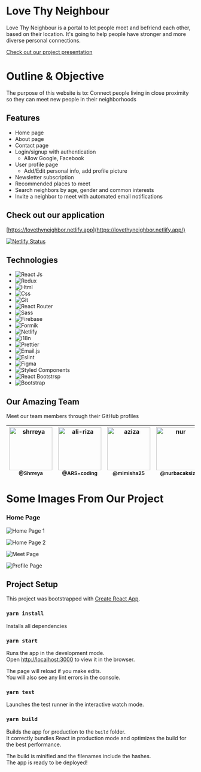# Love Thy Neighbour

Love Thy Neighbour is a portal to let people meet and befriend each other, based on their location. It's going to help people have stronger and more diverse personal connections.

[Check out our project presentation](https://drive.google.com/file/d/1wHyfIhurV-46E0Xa0I0flvUIVIZlraa7/view?usp=sharing)

# Outline & Objective

The purpose of this website is to: Connect people living in close proximity so they can meet new people in their neighborhoods

## Features

- Home page
- About page
- Contact page
- Login/signup with authentication
  - Allow Google, Facebook
- User profile page
  - Add/Edit personal info, add profile picture
- Newsletter subscription
- Recommended places to meet
- Search neighbors by age, gender and common interests
- Invite a neighbor to meet with automated email notifications

## Check out our application

[https://lovethyneighbor.netlify.app](https://lovethyneighbor.netlify.app/)

[![Netlify Status](https://api.netlify.com/api/v1/badges/be3c2453-48c6-4df6-8655-5a069dd6cdd1/deploy-status)](https://app.netlify.com/sites/lovethyneighbor/deploys)

## Technologies

- ![React Js](https://img.shields.io/badge/React-20232A?style=for-the-badge&logo=react&logoColor=61DAFB)
- ![Redux](https://img.shields.io/badge/Redux-593D88?style=for-the-badge&logo=redux&logoColor=white)
- ![Html](https://img.shields.io/badge/HTML5-E34F26?style=for-the-badge&logo=html5&logoColor=white)
- ![Css](https://img.shields.io/badge/CSS3-1572B6?style=for-the-badge&logo=css3&logoColor=white)
- ![Git](https://img.shields.io/badge/Git-F05032?style=for-the-badge&logo=git&logoColor=white)
- ![React Router](https://img.shields.io/badge/React_Router-CA4245?style=for-the-badge&logo=react-router&logoColor=white)
- ![Sass](https://img.shields.io/badge/Sass-CC6699?style=for-the-badge&logo=sass&logoColor=white)
- ![Firebase](https://img.shields.io/badge/firebase-ffca28?style=for-the-badge&logo=firebase&logoColor=black)
- ![Formik](https://img.shields.io/badge/-Formik-blue)
- ![Netlify](https://img.shields.io/badge/-Netlify-blue)
- ![i18n](https://img.shields.io/badge/-i18n-lightgrey)
- ![Prettier](https://img.shields.io/badge/-Prettier-orange)
- ![Email.js](https://img.shields.io/badge/-Email.Js-yellow)
- ![Eslint](https://img.shields.io/badge/-Eslint-9cf)
- ![Figma](https://img.shields.io/badge/Figma-F24E1E?style=for-the-badge&logo=figma&logoColor=white)
- ![Styled Components](https://img.shields.io/badge/styled--components-DB7093?style=for-the-badge&logo=styled-components&logoColor=white)
- ![React Bootstrsp](https://img.shields.io/badge/-ReactBootstrap-blueviolet)
- ![Bootstrap](https://img.shields.io/badge/Bootstrap-563D7C?style=for-the-badge&logo=bootstrap&logoColor=white)

## Our Amazing Team

Meet our team members through their GitHub profiles

| [<img alt="shrreya" src="https://avatars.githubusercontent.com/u/9050664?v=4?size=115" width="115"><br><sub>@Shrreya</sub>](https://github.com/Shrreya) | [<img alt="ali-riza" src="https://avatars.githubusercontent.com/u/80679047?v=4?size=115" width="115"><br><sub>@ARS-coding</sub>](https://github.com/ARS-coding) | [<img alt="aziza" src="https://avatars.githubusercontent.com/u/49067055?v=4?v=4?size=115" width="115"><br><sub>@mimisha25</sub>](https://github.com/mimisha25) | [<img alt="nur" src="https://avatars.githubusercontent.com/u/79417435?v=4?size=115" width="115"><br><sub>@nurbacaksiz</sub>](https://github.com/nurbacaksiz) | [<img alt="kutay" src="https://avatars.githubusercontent.com/u/63947758?v=4?size=115" width="115"><br><sub>@Iseluin</sub>](https://github.com/Iseluin) | [<img alt="moulham" src="https://avatars.githubusercontent.com/u/81989914?v=4?size=115" width="115"><br><sub>@MoulhamHallak</sub>](https://github.com/MoulhamHallak) |
| :-----------------------------------------------------------------------------------------------------------------------------------------------------: | :-------------------------------------------------------------------------------------------------------------------------------------------------------------: | :------------------------------------------------------------------------------------------------------------------------------------------------------------: | :----------------------------------------------------------------------------------------------------------------------------------------------------------: | :----------------------------------------------------------------------------------------------------------------------------------------------------: | :------------------------------------------------------------------------------------------------------------------------------------------------------------------: |

# Some Images From Our Project

### Home Page

![Home Page 1](https://ibb.co/L1bR5KS)

![Home Page 2](https://ibb.co/Mk0n6ST)

![Meet Page](https://ibb.co/c8qrYR3)

![Profile Page](https://ibb.co/Kb9RhX8)

## Project Setup

This project was bootstrapped with [Create React App](https://github.com/facebook/create-react-app).

### `yarn install`

Installs all dependencies

### `yarn start`

Runs the app in the development mode.<br />
Open [http://localhost:3000](http://localhost:3000) to view it in the browser.

The page will reload if you make edits.<br />
You will also see any lint errors in the console.

### `yarn test`

Launches the test runner in the interactive watch mode.<br />

### `yarn build`

Builds the app for production to the `build` folder.<br />
It correctly bundles React in production mode and optimizes the build for the best performance.

The build is minified and the filenames include the hashes.<br />
The app is ready to be deployed!
